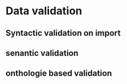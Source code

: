 # Data validation

## Syntactic validation on import

## senantic validation

## onthologie based validation

